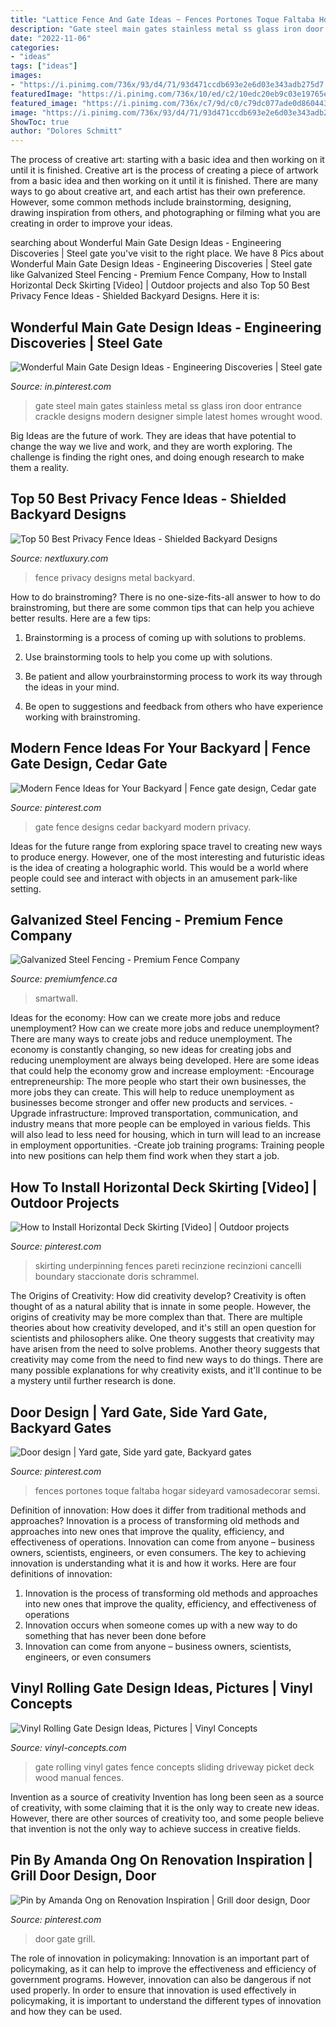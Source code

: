 ```yaml
---
title: "Lattice Fence And Gate Ideas ~ Fences Portones Toque Faltaba Hogar Sideyard Vamosadecorar Semsi"
description: "Gate steel main gates stainless metal ss glass iron door entrance crackle designs modern designer simple latest homes wrought wood"
date: "2022-11-06"
categories:
- "ideas"
tags: ["ideas"]
images:
- "https://i.pinimg.com/736x/93/d4/71/93d471ccdb693e2e6d03e343adb275d7.jpg"
featuredImage: "https://i.pinimg.com/736x/10/ed/c2/10edc20eb9c03e19765e7cb030afad0e.jpg"
featured_image: "https://i.pinimg.com/736x/c7/9d/c0/c79dc077ade0d86044373a1a0e88e720.jpg"
image: "https://i.pinimg.com/736x/93/d4/71/93d471ccdb693e2e6d03e343adb275d7.jpg"
ShowToc: true
author: "Dolores Schmitt"
---
```



The process of creative art: starting with a basic idea and then working on it until it is finished.
Creative art is the process of creating a piece of artwork from a basic idea and then working on it until it is finished. There are many ways to go about creative art, and each artist has their own preference. However, some common methods include brainstorming, designing, drawing inspiration from others, and photographing or filming what you are creating in order to improve your ideas.

	

		
searching about Wonderful Main Gate Design Ideas - Engineering Discoveries | Steel gate you've visit to the right place. We have 8 Pics about Wonderful Main Gate Design Ideas - Engineering Discoveries | Steel gate like Galvanized Steel Fencing - Premium Fence Company, How to Install Horizontal Deck Skirting [Video] | Outdoor projects and also Top 50 Best Privacy Fence Ideas - Shielded Backyard Designs. Here it is:
		
    
## Wonderful Main Gate Design Ideas - Engineering Discoveries | Steel Gate

<img loading=lazy src="https://i.pinimg.com/736x/93/d4/71/93d471ccdb693e2e6d03e343adb275d7.jpg" onerror="this.onerror=null;this.src='https://tse1.mm.bing.net/th?id=OIP.fRKDrGfBd2VD01Zp0Vx0CwHaFd&amp;pid=15.1';" alt="Wonderful Main Gate Design Ideas - Engineering Discoveries | Steel gate">

_Source: in.pinterest.com_

>gate steel main gates stainless metal ss glass iron door entrance crackle designs modern designer simple latest homes wrought wood. 

	

Big Ideas are the future of work. They are ideas that have potential to change the way we live and work, and they are worth exploring. The challenge is finding the right ones, and doing enough research to make them a reality.

    
## Top 50 Best Privacy Fence Ideas - Shielded Backyard Designs

<img loading=lazy src="http://nextluxury.com/wp-content/uploads/exceptional-privacy-metal-fence-ideas.jpg" onerror="this.onerror=null;this.src='https://tse2.mm.bing.net/th?id=OIP.it2z2fi28YOc71talg1OOgHaHa&amp;pid=15.1';" alt="Top 50 Best Privacy Fence Ideas - Shielded Backyard Designs">

_Source: nextluxury.com_

>fence privacy designs metal backyard. 

	

How to do brainstroming?
There is no one-size-fits-all answer to how to do brainstroming, but there are some common tips that can help you achieve better results. Here are a few tips:
1. Brainstorming is a process of coming up with solutions to problems.

2. Use brainstorming tools to help you come up with solutions.

3. Be patient and allow yourbrainstorming process to work its way through the ideas in your mind.

4. Be open to suggestions and feedback from others who have experience working with brainstroming.

    
## Modern Fence Ideas For Your Backyard | Fence Gate Design, Cedar Gate

<img loading=lazy src="https://i.pinimg.com/736x/10/ed/c2/10edc20eb9c03e19765e7cb030afad0e.jpg" onerror="this.onerror=null;this.src='https://tse2.mm.bing.net/th?id=OIP.pohbScz6-rH8qYQZDlufMwHaLH&amp;pid=15.1';" alt="Modern Fence Ideas for Your Backyard | Fence gate design, Cedar gate">

_Source: pinterest.com_

>gate fence designs cedar backyard modern privacy. 

	

Ideas for the future range from exploring space travel to creating new ways to produce energy. However, one of the most interesting and futuristic ideas is the idea of creating a holographic world. This would be a world where people could see and interact with objects in an amusement park-like setting.

    
## Galvanized Steel Fencing - Premium Fence Company

<img loading=lazy src="https://premiumfence.ca/wp-content/uploads/2020/02/combo-tile.jpg" onerror="this.onerror=null;this.src='https://tse4.mm.bing.net/th?id=OIP.6Wd65QgXGhMujuZyIIw5qwHaE8&amp;pid=15.1';" alt="Galvanized Steel Fencing - Premium Fence Company">

_Source: premiumfence.ca_

>smartwall. 

	

Ideas for the economy: How can we create more jobs and reduce unemployment?
How can we create more jobs and reduce unemployment?
There are many ways to create jobs and reduce unemployment. The economy is constantly changing, so new ideas for creating jobs and reducing unemployment are always being developed. Here are some ideas that could help the economy grow and increase employment: 
-Encourage entrepreneurship: The more people who start their own businesses, the more jobs they can create. This will help to reduce unemployment as businesses become stronger and offer new products and services. 
-Upgrade infrastructure: Improved transportation, communication, and industry means that more people can be employed in various fields. This will also lead to less need for housing, which in turn will lead to an increase in employment opportunities. 
-Create job training programs: Training people into new positions can help them find work when they start a job.

    
## How To Install Horizontal Deck Skirting [Video] | Outdoor Projects

<img loading=lazy src="https://i.pinimg.com/736x/c7/9d/c0/c79dc077ade0d86044373a1a0e88e720.jpg" onerror="this.onerror=null;this.src='https://tse2.mm.bing.net/th?id=OIP.ep1KJcDbO5LEQeevupgELAHaNK&amp;pid=15.1';" alt="How to Install Horizontal Deck Skirting [Video] | Outdoor projects">

_Source: pinterest.com_

>skirting underpinning fences pareti recinzione recinzioni cancelli boundary staccionate doris schrammel. 

	

The Origins of Creativity: How did creativity develop?
Creativity is often thought of as a natural ability that is innate in some people. However, the origins of creativity may be more complex than that. There are multiple theories about how creativity developed, and it's still an open question for scientists and philosophers alike. One theory suggests that creativity may have arisen from the need to solve problems. Another theory suggests that creativity may come from the need to find new ways to do things. There are many possible explanations for why creativity exists, and it'll continue to be a mystery until further research is done.

    
## Door Design | Yard Gate, Side Yard Gate, Backyard Gates

<img loading=lazy src="https://i.pinimg.com/736x/d1/ef/92/d1ef926c64db480feaf31f3d1258453b.jpg" onerror="this.onerror=null;this.src='https://tse4.mm.bing.net/th?id=OIP.6DOVj86ckGtvidaI5iWPMgAAAA&amp;pid=15.1';" alt="Door design | Yard gate, Side yard gate, Backyard gates">

_Source: pinterest.com_

>fences portones toque faltaba hogar sideyard vamosadecorar semsi. 

	

Definition of innovation: How does it differ from traditional methods and approaches?
Innovation is a process of transforming old methods and approaches into new ones that improve the quality, efficiency, and effectiveness of operations. Innovation can come from anyone – business owners, scientists, engineers, or even consumers. The key to achieving innovation is understanding what it is and how it works. Here are four definitions of innovation: 
1. Innovation is the process of transforming old methods and approaches into new ones that improve the quality, efficiency, and effectiveness of operations 
2. Innovation occurs when someone comes up with a new way to do something that has never been done before 
3. Innovation can come from anyone – business owners, scientists, engineers, or even consumers 

    
## Vinyl Rolling Gate Design Ideas, Pictures | Vinyl Concepts

<img loading=lazy src="http://vinyl-concepts.com/wp-content/uploads/2016/06/vinyl-rolling-gate-09.jpg" onerror="this.onerror=null;this.src='https://tse1.mm.bing.net/th?id=OIP.TJ8bFhL3s2JdiF_VrALxyAHaFj&amp;pid=15.1';" alt="Vinyl Rolling Gate Design Ideas, Pictures | Vinyl Concepts">

_Source: vinyl-concepts.com_

>gate rolling vinyl gates fence concepts sliding driveway picket deck wood manual fences. 

	

Invention as a source of creativity
Invention has long been seen as a source of creativity, with some claiming that it is the only way to create new ideas. However, there are other sources of creativity too, and some people believe that invention is not the only way to achieve success in creative fields.

    
## Pin By Amanda Ong On Renovation Inspiration | Grill Door Design, Door

<img loading=lazy src="https://i.pinimg.com/736x/5a/b1/3e/5ab13e4b39f7cecb0439b027e0ef724b--front-gates-vintage-homes.jpg" onerror="this.onerror=null;this.src='https://tse2.mm.bing.net/th?id=OIP.dk1_69izSmcn6llfmIlspQHaMm&amp;pid=15.1';" alt="Pin by Amanda Ong on Renovation Inspiration | Grill door design, Door">

_Source: pinterest.com_

>door gate grill. 

	

The role of innovation in policymaking:
Innovation is an important part of policymaking, as it can help to improve the effectiveness and efficiency of government programs. However, innovation can also be dangerous if not used properly. In order to ensure that innovation is used effectively in policymaking, it is important to understand the different types of innovation and how they can be used.

